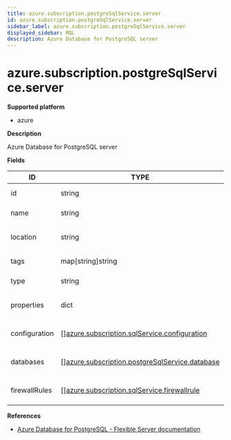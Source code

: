 ```yaml
---
title: azure.subscription.postgreSqlService.server
id: azure.subscription.postgreSqlService.server
sidebar_label: azure.subscription.postgreSqlService.server
displayed_sidebar: MQL
description: Azure Database for PostgreSQL server
---
```


# azure.subscription.postgreSqlService.server

**Supported platform**

- azure

**Description**

Azure Database for PostgreSQL server

**Fields**

| ID            | TYPE                                                                                                        | DESCRIPTION                      |
| ------------- | ----------------------------------------------------------------------------------------------------------- | -------------------------------- |
| id            | string                                                                                                      | PostgreSQL server ID             |
| name          | string                                                                                                      | PostgreSQL server name           |
| location      | string                                                                                                      | PostgreSQL server location       |
| tags          | map[string]string                                                                                           | PostgreSQL server tags           |
| type          | string                                                                                                      | PostgreSQL server type           |
| properties    | dict                                                                                                        | PostgreSQL server properties     |
| configuration | &#91;&#93;[azure.subscription.sqlService.configuration](azure.subscription.sqlservice.configuration.md)     | PostgreSQL server configuration  |
| databases     | &#91;&#93;[azure.subscription.postgreSqlService.database](azure.subscription.postgresqlservice.database.md) | PostgreSQL server databases      |
| firewallRules | &#91;&#93;[azure.subscription.sqlService.firewallrule](azure.subscription.sqlservice.firewallrule.md)       | PostgreSQL server firewall rules |

**References**

- [Azure Database for PostgreSQL - Flexible Server documentation](https://learn.microsoft.com/en-us/azure/postgresql/)
